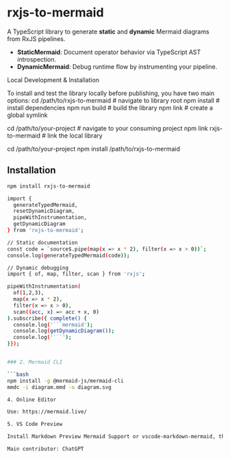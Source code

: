 # rxjs-to-mermaid

A TypeScript library to generate **static** and **dynamic** Mermaid diagrams from RxJS pipelines.

- **StaticMermaid**: Document operator behavior via TypeScript AST introspection.
- **DynamicMermaid**: Debug runtime flow by instrumenting your pipeline.

Local Development & Installation

To install and test the library locally before publishing, you have two main options:
cd /path/to/rxjs-to-mermaid      # navigate to library root
npm install                      # install dependencies
npm run build                    # build the library
npm link                         # create a global symlink

cd /path/to/your-project         # navigate to your consuming project
npm link rxjs-to-mermaid         # link the local library

cd /path/to/your-project
npm install /path/to/rxjs-to-mermaid

## Installation

```bash
npm install rxjs-to-mermaid

import {
  generateTypedMermaid,
  resetDynamicDiagram,
  pipeWithInstrumentation,
  getDynamicDiagram
} from 'rxjs-to-mermaid';

// Static documentation
const code = `source$.pipe(map(x => x * 2), filter(x => x > 0))`;
console.log(generateTypedMermaid(code));

// Dynamic debugging
import { of, map, filter, scan } from 'rxjs';

pipeWithInstrumentation(
  of(1,2,3),
  map(x => x * 2),
  filter(x => x > 0),
  scan((acc, x) => acc + x, 0)
).subscribe({ complete() {
  console.log('```mermaid');
  console.log(getDynamicDiagram());
  console.log('```');
}});


### 2. Mermaid CLI

```bash
npm install -g @mermaid-js/mermaid-cli
mmdc -i diagram.mmd -o diagram.svg

4. Online Editor

Use: https://mermaid.live/

5. VS Code Preview

Install Markdown Preview Mermaid Support or vscode-markdown-mermaid, then preview with Ctrl+Shift+V.

Main contributor: ChatGPT
